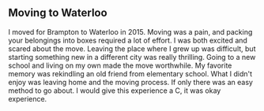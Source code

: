 <h2>Moving to Waterloo</h2>
<body>
<p> I moved for Brampton to Waterloo in 2015. Moving was a pain, and packing your belongings into boxes required a lot of effort. I was both excited and scared about the move. Leaving the place where I grew up was difficult, but starting something new in a different city was really thrilling. Going to a new school and living on my own made the move worthwhile. My favorite memory was rekindling an old friend from elementary school.  What I didn't enjoy was leaving home and the moving process. If only there was an easy method to go about.  I would give this experience a C, it was okay experience. </p>
